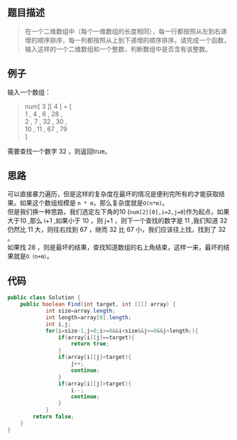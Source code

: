 ## 题目描述

> 在一个二维数组中（每个一维数组的长度相同），每一行都按照从左到右递增的顺序排序，每一列都按照从上到下递增的顺序排序。请完成一个函数，输入这样的一个二维数组和一个整数，判断数组中是否含有该整数。

## 例子
输入一个数组：

> num[ 3 ][ 4 ] = [  
1 , 4 , 6 , 28 ,  
2 , 7 , 32 , 30 ,  
10 , 11 , 67 , 79  
]

需要查找一个数字 32 ，则返回true。

## 思路
可以直接暴力遍历，但是这样的复杂度在最坏的情况是便利完所有的才能获取结果。如果这个数组规模是 `n * m`，那么复杂度就是`O(n*m)`。  
但是我们换一种思路，我们选定左下角的10 (`num[2][0],i=2,j=0`)作为起点，如果大于10 ,那么 i+1 ,如果小于 10 ，则 j+1 ，则下一个查找的数字是 11 ,我们知道 32 仍然比 11 大，则往右找到 67 ，继而 32 比 67 小，我们应该往上找，找到了 32 。  
如果找 28 ，则是最坏的结果，查找知道数组的右上角结束，这样一来，最坏的结果就是`O（n+m）`。

## 代码
```java
public class Solution {
    public boolean Find(int target, int [][] array) {
			int size=array.length;
        	int length=array[0].length;
        	int i,j;
        	for(i=size-1,j=0;i>=0&&i<size&&j>=0&&j<length;){
                if(array[i][j]==target){
                    return true;
                }
                if(array[i][j]<target){
					j++;
                    continue;
                }
                if(array[i][j]>target){
                    i--;
                    continue;
                }
            }
        return false;
    }
}
```